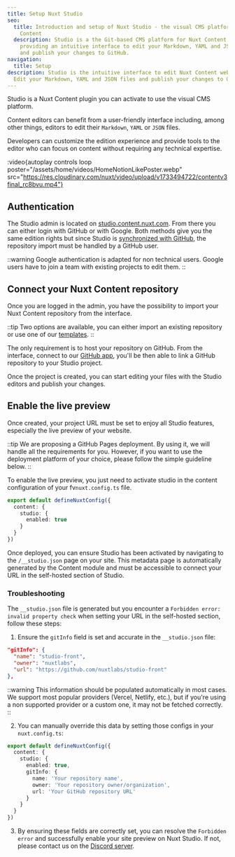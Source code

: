 ```yaml
---
title: Setup Nuxt Studio
seo:
  title: Introduction and setup of Nuxt Studio - the visual CMS platform of Nuxt
    Content
  description: Studio is a the Git-based CMS platform for Nuxt Content websites,
    providing an intuitive interface to edit your Markdown, YAML and JSON files
    and publish your changes to GitHub.
navigation:
  title: Setup
description: Studio is the intuitive interface to edit Nuxt Content websites.
  Edit your Markdown, YAML and JSON files and publish your changes to GitHub.
---
```


Studio is a Nuxt Content plugin you can activate to use the visual CMS platform.

Content editors can benefit from a user-friendly interface including, among other things, editors to edit their `Markdown`, `YAML` or `JSON` files.

Developers can customize the edition experience and provide tools to the editor who can focus on content without requiring any technical expertise.

:video{autoplay controls loop poster="/assets/home/videos/HomeNotionLikePoster.webp" src="https://res.cloudinary.com/nuxt/video/upload/v1733494722/contentv3final_rc8bvu.mp4"}

## Authentication

The Studio admin is located on [studio.content.nuxt.com](https://nuxt.studio). From there you can either login with GitHub or with Google. Both methods give you the same edition rights but since Studio is [synchronized with GitHub](/docs/studio/github), the repository import must be handled by a GitHub user.

::warning
Google authentication is adapted for non technical users. Google users have to join a team with existing projects to edit them.
::

## Connect your Nuxt Content repository

Once you are logged in the admin, you have the possibility to import your Nuxt Content repository from the interface.

::tip
Two options are available, you can either import an existing repository or use one of our [templates](https://nuxt.studio/templates).
::

The only requirement is to host your repository on GitHub. From the interface, connect to our [GitHub app](/docs/studio/github), you'll be then able to link a GitHub repository to your Studio project.

Once the project is created, you can start editing your files with the Studio editors and publish your changes.

## Enable the live preview

Once created, your project URL must be set to enjoy all Studio features, especially the live preview of your website.

::tip
We are proposing a GitHub Pages deployment. By using it, we will handle all the requirements for you. However, if you want to use the deployment platform of your choice, please follow the simple guideline below.
::

To enable the live preview, you just need to activate studio in the content configuration of your fv`nuxt.config.ts` file.

```ts [nuxt.config.ts]
export default defineNuxtConfig({
  content: {
    studio: {
      enabled: true
    }
  }
})
```

Once deployed, you can ensure Studio has been activated by navigating to the `/__studio.json` page on your site. This metadata page is automatically generated by the Content module and must be accessible to connect your URL in the self-hosted section of Studio.

### Troubleshooting

The `__studio.json` file is generated but you encounter a `Forbidden error: invalid property check` when setting your URL in the self-hosted section, follow these steps:

1. Ensure the `gitInfo` field is set and accurate in the `__studio.json` file:

```json [https://your-website.com/__studio.json]
"gitInfo": {
  "name": "studio-front",
  "owner": "nuxtlabs",
  "url": "https://github.com/nuxtlabs/studio-front"
},
```

::warning
This information should be populated automatically in most cases. We support most popular providers (Vercel, Netlify, etc.), but if you're using a non supported provider or a custom one, it may not be fetched correctly.
::

2. You can manually override this data by setting those configs in your `nuxt.config.ts`:

```ts [nuxt.config.ts]
export default defineNuxtConfig({
  content: {
    studio: {
      enabled: true,
      gitInfo: {
        name: 'Your repository name',
        owner: 'Your repository owner/organization',
        url: 'Your GitHub repository URL'    
      }
    }
  }
})
```

3. By ensuring these fields are correctly set, you can resolve the `Forbidden error` and successfully enable your site preview on Nuxt Studio. If not, please contact us on the [Discord server](https://discord.gg/sBXDm6e8SP).
